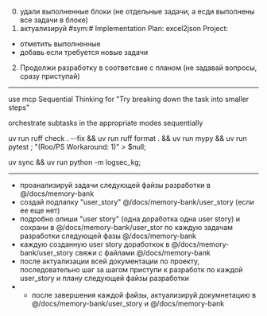 0. удали выполненные блоки (не отдельные задачи, а есди выполнены все задачи в блоке)
1. актуализируй #sym:# Implementation Plan: excel2json Project:
- отметить выполненные
-  добавь если требуется новые задачи
2. Продолжи разработку в соответсвие с планом (не задавай вопросы, сразу приступай)


---
use mcp Sequential Thinking for "Try breaking down the task into smaller steps"


orchestrate subtasks in the appropriate modes sequentially



uv run ruff check . --fix && uv run ruff format . && uv run mypy && uv run pytest ; "(Roo/PS Workaround: 1)" > $null;

uv sync && uv run python -m logsec_kg; 



---
- проанализируй задачи следующей файзы разработки в @/docs/memory-bank 
- создай подпапку "user_story" @/docs/memory-bank/user_story (если ее еще нет)
- подробно опиши "user story" (одна доработка одна user story) и сохрани в @/docs/memory-bank/user_stor по каждую задачам разработки следующей фазы @/docs/memory-bank 
- каждую созданную user story доработкок в @/docs/memory-bank/user_story свяжи c файлами @/docs/memory-bank 
- после актуализации всей документации по проекту, последовательно шаг за шагом приступи к разработк по каждой user_story и плану следующей файзы разработки 
- - после завершения каждой файзы, актуализируй докумнетацию в @/docs/memory-bank/user_story  и @/docs/memory-bank